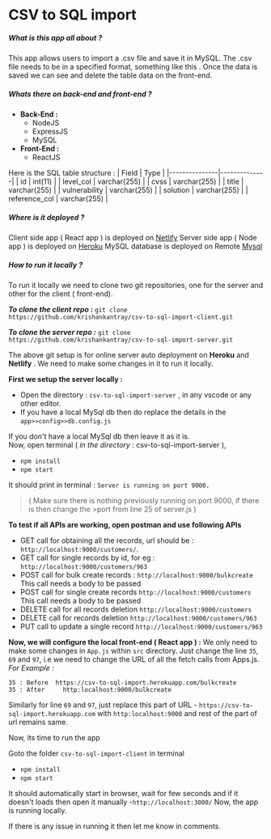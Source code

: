 # CSV to SQL import
##### **What is this app all about ?**
This app allows users to import a .csv file and save it in MySQL. The .csv file needs to be in a specified format, something like  this .
Once the data is saved we can see and delete the table data on the front-end.

##### **Whats there on back-end and front-end ?**

  - **Back-End :**
    - NodeJS
    - ExpressJS
    - MySQL
  - **Front-End :**
    - ReactJS
    
Here is the SQL table structure :
| Field         | Type         |
|---------------|--------------|
| id            | int(11)      |
| level_col     | varchar(255) |
| cvss          | varchar(255) |
| title         | varchar(255) |
| vulnerability | varchar(255) |
| solution      | varchar(255) |
| reference_col | varchar(255) |

##### **Where is it deployed ?**

Client side app ( React app ) is deployed on [Netlify](https://www.netlify.com/)
Server side app ( Node app ) is deployed on [Heroku](https://www.heroku.com/)
MySQL database is deployed on Remote [Mysql](https://remotemysql.com/)

##### **How to run it locally ?**
To run it locally we need to clone two git repositories, one for the server and other for the client ( front-end).

***To clone the client repo :***
```git clone https://github.com/krishankantray/csv-to-sql-import-client.git  ```

***To clone the server repo :***
```git clone https://github.com/krishankantray/csv-to-sql-import-server.git```

The above git setup is for online server auto deployment on **Heroku** and **Netlify** .
We need to make some changes in it to run it locally.

**First we setup the server locally  :**
- Open the directory : ```csv-to-sql-import-server``` ,  in any vscode or any other editor.
- If you have a local MySql db then do replace the details in the ```app>>config>>db.config.js```

If you don't have a local MySql db then leave it as it is.  
Now, open terminal ( *in the directory* : csv-to-sql-import-server ),
- ```npm install```
- ```npm start```

It should print in terminal : ```Server is running on port 9000.```
>( Make sure there is nothing previously running on port 9000, if there is then change the >port from line 25 of server.js )

**To test if all APIs are working, open postman and use following APIs** 
- GET call for obtaining all the records, url should be : ```http://localhost:9000/customers/```.
- GET call for single records by id, for eg :  ```http://localhost:9000/customers/963```
- POST call for bulk create records  : ```http://localhost:9000/bulkcreate``` This call needs a body to be passed
- POST call for single create records  ```http://localhost:9000/customers``` This call needs a body to be passed
- DELETE call for all records deletion   ```http://localhost:9000/customers ```
- DELETE call for records deletion   ```http://localhost:9000/customers/963 ```
- PUT call to update a single record ```http://localhost:9000/customers/963```

**Now, we will configure the local front-end ( React app ) :** 
We only need to make some changes in ```App.js``` within ``src`` directory. 
Just change the line ```35```, ```69``` and ```97```, i.e we need to change the URL of all the fetch calls from Apps.js.
*For Example :* 
```
35 : Before  https://csv-to-sql-import.herokuapp.com/bulkcreate
35 : After     http:localhost:9000/bulkcreate
```
Similarly for line ```69``` and ```97```, just replace this part of URL - 
```https://csv-to-sql-import.herokuapp.com```
with 
```http:localhost:9000```
and rest of the part of url remains same. 

Now, its time to run the app

Goto the folder ```csv-to-sql-import-client``` in terminal 
- ```npm install ```
- ```npm start```

It should automatically start in browser, wait for few seconds and if it doesn't loads then open it manually -``` http://localhost:3000/ ```
Now, the app is running locally. 

If there is any issue in running it then let me know in comments.
